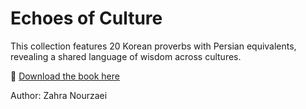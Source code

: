 # Echoes of Culture

This collection features 20 Korean proverbs with Persian equivalents, revealing a shared language of wisdom across cultures.  

📖 [Download the book here](./Echoes%20of%20Culture.pdf)

Author: Zahra Nourzaei

